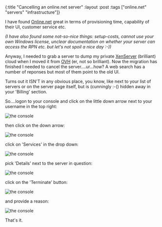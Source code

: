 {:title "Cancelling an online.net server"
 :layout :post
 :tags  ["online.net" "servers" "infrastructure"]}

I have found [Online.net](https://online.net) great in terms of provisioning time, capability of their UI, customer service etc.

_(I have also found some not-so-nice things: setup-costs, cannot use your own Windows license, unclear documentation on whether your server can access the RPN etc. but let's not spoil a nice day :-))_

Anyway, I needed to grab a server to dump my private [XenServer](http://xenserver.org) (brilliant) cloud when I moved it from [OVH](http://ovh.co.uk) (er, not so brilliant). Now the migration has finished I needed to cancel the server....ur...how? A web search has a number of reponses but most of them point to the old UI.

Turns out it ISN'T in any obvious place, you know, like next to your list of servers or on the server page itself, but is (cunningly :-() hidden away in your 'Billing' section.

So....logon to your console and click on the little down arrow next to your username in the top right:

![the console](/img/cancel-online-server/01-console.png)

then click on the down arrow:

![the console](/img/cancel-online-server/02-click-on-name.png)

click on 'Services' in the drop down:

![the console](/img/cancel-online-server/03-list-of-services.png)

pick 'Details' next to the server in question:

![the console](/img/cancel-online-server/04-terminate-button.png)

click on the 'Terminate' button:

![the console](/img/cancel-online-server/05-terminate-confirm.png)

and provide a reason:

![the console](/img/cancel-online-server/06-termination-explanation.png)

That's it.
